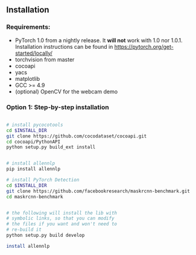 ## Installation

### Requirements:
- PyTorch 1.0 from a nightly release. It **will not** work with 1.0 nor 1.0.1. Installation instructions can be found in https://pytorch.org/get-started/locally/
- torchvision from master
- cocoapi
- yacs
- matplotlib
- GCC >= 4.9
- (optional) OpenCV for the webcam demo


### Option 1: Step-by-step installation

```bash

# install pycocotools
cd $INSTALL_DIR
git clone https://github.com/cocodataset/cocoapi.git
cd cocoapi/PythonAPI
python setup.py build_ext install


# install allennlp
pip install allennlp

# install PyTorch Detection
cd $INSTALL_DIR
git clone https://github.com/facebookresearch/maskrcnn-benchmark.git
cd maskrcnn-benchmark


# the following will install the lib with
# symbolic links, so that you can modify
# the files if you want and won't need to
# re-build it
python setup.py build develop

install allennlp


```